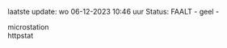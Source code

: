 laatste update: 
wo 06-12-2023 10:46   uur 
Status: FAALT - geel - 
<div class="service Y">microstation</div><div class="service G">httpstat</div>